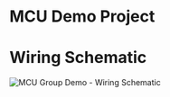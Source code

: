 # MCU Demo Project

# Wiring Schematic
![MCU Group Demo - Wiring Schematic](https://github.com/elenajusto/mcu-demo/assets/56148816/9fe08618-238c-4f73-8ac6-a741b4f5c40a)
